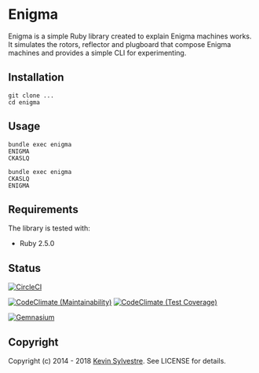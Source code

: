 # Enigma

Enigma is a simple Ruby library created to explain Enigma machines works. It simulates the rotors, reflector and plugboard that compose Enigma machines and provides a simple CLI for experimenting.

## Installation

    git clone ...
    cd enigma

## Usage

    bundle exec enigma
    ENIGMA
    CKASLQ

    bundle exec enigma
    CKASLQ
    ENIGMA

## Requirements

The library is tested with:

* Ruby 2.5.0

## Status

[![CircleCI](https://circleci.com/gh/ksylvest/enigma.svg?style=svg)](https://circleci.com/gh/ksylvest/enigma)

[![CodeClimate (Maintainability)](https://api.codeclimate.com/v1/badges/eca09a160dda5126110b/maintainability)](https://codeclimate.com/github/ksylvest/enigma/maintainability)
[![CodeClimate (Test Coverage)](https://api.codeclimate.com/v1/badges/eca09a160dda5126110b/test_coverage)](https://codeclimate.com/github/ksylvest/enigma/test_coverage)

[![Gemnasium](https://gemnasium.com/badges/github.com/ksylvest/enigma.svg)](https://gemnasium.com/github.com/ksylvest/enigma)

## Copyright

Copyright (c) 2014 - 2018 [Kevin Sylvestre](https://ksylvest.com). See LICENSE for details.

